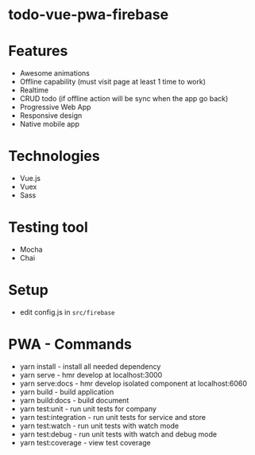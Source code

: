 # todo-vue-pwa-firebase

# Features
- Awesome animations
- Offline capability (must visit page at least 1 time to work)
- Realtime
- CRUD todo (if offline action will be sync when the app go back)
- Progressive Web App
- Responsive design
- Native mobile app

# Technologies
- Vue.js
- Vuex
- Sass

# Testing tool
- Mocha
- Chai

# Setup
- edit config.js in `src/firebase`

# PWA - Commands
- yarn install - install all needed dependency
- yarn serve - hmr develop at localhost:3000
- yarn serve:docs - hmr develop isolated component at localhost:6060
- yarn build - build application
- yarn build:docs - build document
- yarn test:unit - run unit tests for company
- yarn test:integration - run unit tests for service and store
- yarn test:watch - run unit tests with watch mode
- yarn test:debug - run unit tests with watch and debug mode
- yarn test:coverage - view test coverage